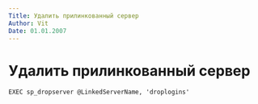 ```yaml
---
Title: Удалить прилинкованный сервер
Author: Vit
Date: 01.01.2007
---
```



Удалить прилинкованный сервер
=============================

    EXEC sp_dropserver @LinkedServerName, 'droplogins'
